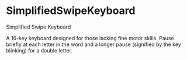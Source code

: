 # SimplifiedSwipeKeyboard
Simplified Swipe Keyboard

A 16-key keyboard designed for those lacking fine motor skills.
Pause briefly at each letter in the word and a longer pause (signified by the key blinking) for a double letter.
